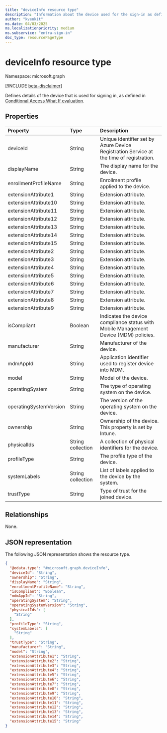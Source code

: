 ```yaml
---
title: "deviceInfo resource type"
description: "Information about the device used for the sign-in as defined in the Conditional Access What If evaluation."
author: "kvenkit"
ms.date: 04/03/2025
ms.localizationpriority: medium
ms.subservice: "entra-sign-in"
doc_type: resourcePageType
---
```


# deviceInfo resource type

Namespace: microsoft.graph

[!INCLUDE [beta-disclaimer](../../includes/beta-disclaimer.md)]

Defines details of the device that is used for signing in, as defined in [Conditional Access What If evaluation](../api/conditionalaccessroot-evaluate.md). 



## Properties
|Property|Type|Description|
|:---|:---|:---|
|deviceId|String|Unique identifier set by Azure Device Registration Service at the time of registration.|
|displayName|String|The display name for the device.|
|enrollmentProfileName|String|Enrollment profile applied to the device.|
|extensionAttribute1|String|Extension attribute.|
|extensionAttribute10|String|Extension attribute.|
|extensionAttribute11|String|Extension attribute.|
|extensionAttribute12|String|Extension attribute.|
|extensionAttribute13|String|Extension attribute.|
|extensionAttribute14|String|Extension attribute.|
|extensionAttribute15|String|Extension attribute.|
|extensionAttribute2|String|Extension attribute.|
|extensionAttribute3|String|Extension attribute.|
|extensionAttribute4|String|Extension attribute.|
|extensionAttribute5|String|Extension attribute.|
|extensionAttribute6|String|Extension attribute.|
|extensionAttribute7|String|Extension attribute.|
|extensionAttribute8|String|Extension attribute.|
|extensionAttribute9|String|Extension attribute.|
|isCompliant|Boolean|Indicates the device compliance status with Mobile Management Device (MDM) policies.|
|manufacturer|String|Manufacturer of the device.|
|mdmAppId|String|Application identifier used to register device into MDM.|
|model|String|Model of the device.|
|operatingSystem|String|The type of operating system on the device.|
|operatingSystemVersion|String|The version of the operating system on the device.|
|ownership|String|Ownership of the device. This property is set by Intune.|
|physicalIds|String collection|A collection of physical identifiers for the device. |
|profileType|String|The profile type of the device.|
|systemLabels|String collection|List of labels applied to the device by the system.|
|trustType|String|Type of trust for the joined device.|

## Relationships
None.

## JSON representation
The following JSON representation shows the resource type.
<!-- {
  "blockType": "resource",
  "@odata.type": "microsoft.graph.deviceInfo"
}
-->
``` json
{
  "@odata.type": "#microsoft.graph.deviceInfo",
  "deviceId": "String",
  "ownership": "String",
  "displayName": "String",
  "enrollmentProfileName": "String",
  "isCompliant": "Boolean",
  "mdmAppId": "String",
  "operatingSystem": "String",
  "operatingSystemVersion": "String",
  "physicalIds": [
    "String"
  ],
  "profileType": "String",
  "systemLabels": [
    "String"
  ],
  "trustType": "String",
  "manufacturer": "String",
  "model": "String",
  "extensionAttribute1": "String",
  "extensionAttribute2": "String",
  "extensionAttribute3": "String",
  "extensionAttribute4": "String",
  "extensionAttribute5": "String",
  "extensionAttribute6": "String",
  "extensionAttribute7": "String",
  "extensionAttribute8": "String",
  "extensionAttribute9": "String",
  "extensionAttribute10": "String",
  "extensionAttribute11": "String",
  "extensionAttribute12": "String",
  "extensionAttribute13": "String",
  "extensionAttribute14": "String",
  "extensionAttribute15": "String"
}
```

